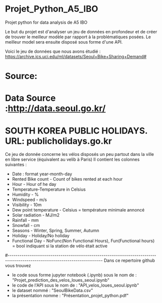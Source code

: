 # Projet_Python_A5_IBO
Projet python for data analysis de A5 IBO

Le but du projet est d'analyser un jeu de données en profondeur et de créer de trouver le meilleur modèle par rapport à la problématiques posées. Le meilleur model sera ensuite disposé sous forme d'une API.


Voici le jeu de données que nous avons étudié : https://archive.ics.uci.edu/ml/datasets/Seoul+Bike+Sharing+Demand#
# Source:
# Data Source :http://data.seoul.go.kr/
# SOUTH KOREA PUBLIC HOLIDAYS. URL: publicholidays.go.kr

Ce jeu de donnée concerne les vélos disposés un peu partout dans la ville en libre service (équivalent au velib à Paris)
Il contient les colonnes suivantes :

- Date : format year-month-day 
- Rented Bike count - Count of bikes rented at each hour
- Hour - Hour of he day
- Temperature-Temperature in Celsius
- Humidity - %
- Windspeed - m/s
- Visibility - 10m
- Dew point temperature - Celsius = température minimale annoncé
- Solar radiation - MJ/m2
- Rainfall - mm
- Snowfall - cm
- Seasons - Winter, Spring, Summer, Autumn
- Holiday - Holiday/No holiday
- Functional Day - NoFunc(Non Functional Hours), Fun(Functional hours) = bool indiquant si la station de vélo était active

#------------------------------------------------------------------------------------------------------------------------------
Dans ce repertoire github vous trouvez 
- le code sous forme jupyter notebook (.ipynb) sous le nom de : "Projet_prediction_des_velos_loues_seoul.ipynb"
- le code de l'API sous le nom de : "API_velos_loues_seoul.ipynb"
- le dataset nommé : "SeoulBikeData.csv"
- la présentation nomme : "Présentation_projet_python.pdf"


